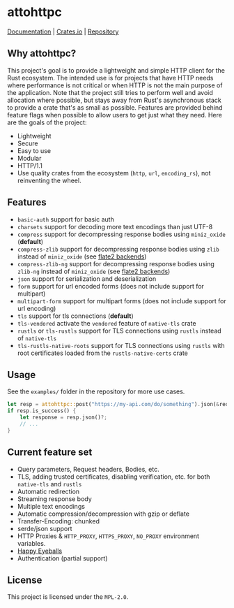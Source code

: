# attohttpc
[Documentation](https://docs.rs/attohttpc) | [Crates.io](https://crates.io/crates/attohttpc) | [Repository](https://github.com/sbstp/attohttpc)

## Why attohttpc?
This project's goal is to provide a lightweight and simple HTTP client for the Rust ecosystem. The intended use is for
projects that have HTTP needs where performance is not critical or when HTTP is not the main purpose of the application.
Note that the project still tries to perform well and avoid allocation where possible, but stays away from Rust's
asynchronous stack to provide a crate that's as small as possible. Features are provided behind feature flags when
possible to allow users to get just what they need. Here are the goals of the project:

* Lightweight
* Secure
* Easy to use
* Modular
* HTTP/1.1
* Use quality crates from the ecosystem (`http`, `url`, `encoding_rs`), not reinventing the wheel.

## Features
* `basic-auth` support for basic auth
* `charsets` support for decoding more text encodings than just UTF-8
* `compress` support for decompressing response bodies using `miniz_oxide` (**default**)
* `compress-zlib` support for decompressing response bodies using `zlib` instead of `miniz_oxide` (see [flate2 backends](https://github.com/rust-lang/flate2-rs#backends))
* `compress-zlib-ng` support for decompressing response bodies using `zlib-ng` instead of `miniz_oxide` (see [flate2 backends](https://github.com/rust-lang/flate2-rs#backends))
* `json` support for serialization and deserialization
* `form` support for url encoded forms (does not include support for multipart)
* `multipart-form` support for multipart forms (does not include support for url encoding)
* `tls` support for tls connections (**default**)
* `tls-vendored` activate the `vendored` feature of `native-tls` crate
* `rustls` or `tls-rustls` support for TLS connections using `rustls` instead of `native-tls`
* `tls-rustls-native-roots` support for TLS connections using `rustls` with root certificates loaded from the `rustls-native-certs` crate

## Usage
See the `examples/` folder in the repository for more use cases.
```rust
let resp = attohttpc::post("https://my-api.com/do/something").json(&request)?.send()?;
if resp.is_success() {
    let response = resp.json()?;
    // ...
}
```

## Current feature set
* Query parameters, Request headers, Bodies, etc.
* TLS, adding trusted certificates, disabling verification, etc. for both `native-tls` and `rustls`
* Automatic redirection
* Streaming response body
* Multiple text encodings
* Automatic compression/decompression with gzip or deflate
* Transfer-Encoding: chunked
* serde/json support
* HTTP Proxies & `HTTP_PROXY`, `HTTPS_PROXY`, `NO_PROXY` environment variables.
* [Happy Eyeballs](https://en.wikipedia.org/wiki/Happy_Eyeballs)
* Authentication (partial support)

## License
This project is licensed under the `MPL-2.0`.
